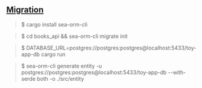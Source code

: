 
## [Migration](https://www.sea-ql.org/SeaORM/docs/migration/setting-up-migration/)

> $ cargo install sea-orm-cli

> $ cd books_api && sea-orm-cli migrate init

> $ DATABASE_URL=postgres://postgres:postgres@localhost:5433/toy-app-db cargo run

> $ sea-orm-cli generate entity -u postgres://postgres:postgres@localhost:5433/toy-app-db --with-serde both -o ./src/entity
